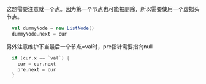 这题需要注意就一个点。因为第一个节点也可能被删除，所以需要使用一个虚拟头节点。
```scala
  val dummyNode = new ListNode()
  dummyNode.next = cur
```
另外注意维护下当最后一个节点=val时，pre指针需要指向null
```scala
  if (cur.x == `val`) {
    cur = cur.next
    pre.next = cur
  }
```
